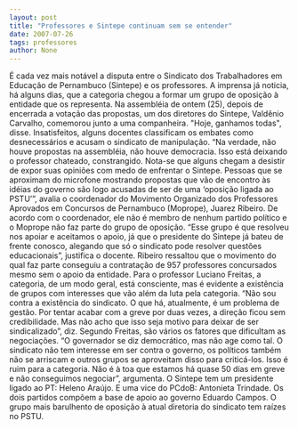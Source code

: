 ```yaml
---
layout: post
title: "Professores e Sintepe continuam sem se entender"
date: 2007-07-26
tags: professores
author: None
---
```

&Eacute; cada vez mais not&aacute;vel a disputa entre o Sindicato dos Trabalhadores em Educa&ccedil;&atilde;o de Pernambuco (Sintepe) e os professores.&nbsp;A imprensa j&aacute; noticia, h&aacute; alguns dias, que a categoria chegou a formar um grupo de oposi&ccedil;&atilde;o &agrave; entidade que os representa. 
Na assembl&eacute;ia de ontem (25), depois de encerrada a vota&ccedil;&atilde;o das propostas, um dos diretores do Sintepe, Vald&ecirc;nio Carvalho, comemorou junto a uma companheira. &quot;Hoje, ganhamos todas&quot;, disse.&nbsp;Insatisfeitos, alguns docentes classificam os embates como desnecess&aacute;rios e acusam o sindicato de manipula&ccedil;&atilde;o. 
&ldquo;Na verdade, n&atilde;o houve propostas na assembl&eacute;ia, n&atilde;o houve democracia. Isso est&aacute; deixando o professor chateado, constrangido. Nota-se que alguns chegam a desistir de expor suas opini&otilde;es com medo de enfrentar o Sintepe. Pessoas que se aproximam do microfone mostrando propostas que v&atilde;o de encontro &agrave;s id&eacute;ias do governo s&atilde;o logo acusadas de ser de uma &lsquo;oposi&ccedil;&atilde;o ligada ao PSTU&rsquo;&rdquo;, avalia o coordenador do Movimento Organizado dos Professores Aprovados em Concursos de Pernambuco (Moprope), Juarez Ribeiro. 
De acordo com o coordenador, ele n&atilde;o &eacute; membro de nenhum partido pol&iacute;tico e o Moprope n&atilde;o faz parte do grupo de oposi&ccedil;&atilde;o. &ldquo;Esse grupo &eacute; que resolveu nos apoiar e aceitamos o apoio, j&aacute; que o presidente do Sintepe j&aacute; bateu de frente conosco, alegando que s&oacute; o sindicato pode resolver quest&otilde;es educacionais&rdquo;, justifica o docente.
Ribeiro ressaltou que o movimento do qual faz parte conseguiu a contrata&ccedil;&atilde;o de 957 professores concursados mesmo sem o apoio da entidade. 
Para o professor Luciano Freitas, a categoria, de um modo geral, est&aacute; consciente, mas &eacute; evidente a exist&ecirc;ncia de grupos com interesses que v&atilde;o al&eacute;m da luta pela categoria. 
&ldquo;N&atilde;o sou contra a exist&ecirc;ncia do sindicato. O que h&aacute;, atualmente, &eacute; um problema de gest&atilde;o. Por tentar acabar com a greve por duas vezes, a dire&ccedil;&atilde;o ficou sem credibilidade. Mas n&atilde;o acho que isso seja motivo para deixar de ser sindicalizado&rdquo;, diz. 
Segundo Freitas, s&atilde;o v&aacute;rios os fatores que dificultam as negocia&ccedil;&otilde;es. &ldquo;O governador se diz democr&aacute;tico, mas n&atilde;o age como tal. O sindicato n&atilde;o tem interesse em ser contra o governo, os pol&iacute;ticos tamb&eacute;m n&atilde;o se arriscam e outros grupos se aproveitam disso para critic&aacute;-los. Isso &eacute; ruim para a categoria. N&atilde;o &eacute; &agrave; toa que estamos h&aacute; quase 50 dias em greve e n&atilde;o conseguimos negociar&rdquo;, argumenta. 
O Sintepe tem um presidente ligado ao PT: Heleno Ara&uacute;jo. E uma vice do PCdoB: Antonieta Trindade. Os dois partidos comp&otilde;em a base de apoio ao governo Eduardo Campos. O grupo mais barulhento de oposi&ccedil;&atilde;o &agrave; atual diretoria do sindicato tem ra&iacute;zes no PSTU. 